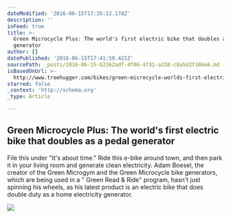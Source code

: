 ```yaml
---
dateModified: '2016-06-15T17:35:12.178Z'
description: ''
inFeed: true
title: >-
  Green Microcycle Plus: The world's first electric bike that doubles as a pedal
  generator
author: []
datePublished: '2016-06-15T17:41:59.421Z'
sourcePath: _posts/2016-06-15-b2362adf-4f86-4731-a238-c8a5d2f106e6.md
isBasedOnUrl: >-
  http://www.treehugger.com/bikes/green-microcycle-worlds-first-electric-bike-doubles-pedal-generator.html
starred: false
_context: 'http://schema.org'
_type: Article

---
```

<article style=""><h1>Green Microcycle Plus: The world's first electric bike that doubles as a pedal generator</h1><p>File this under "It's about time." Ride this e-bike around town, and then park it in your living room and generate clean electricity. Adam Boesel, the creator of the Green Microgym and the Green Microcycle bike generators, which are being used in a " Green Read &amp; Ride" program, hasn't just spinning his wheels, as his latest product is an electric bike that does double duty as a home electricity generator.</p><img src="http://media.treehugger.com/assets/images/2016/06/GreenMicrocyclePlus.jpg.600x315_q90_crop-smart.jpg" /></article>